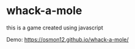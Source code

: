 # whack-a-mole
this is a game created using javascript

Demo: https://osmon12.github.io/whack-a-mole/

